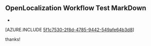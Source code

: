 ## OpenLocalization Workflow Test MarkDown
* 

[AZURE.INCLUDE [5f1c7530-2f8d-4785-9442-549afe64b3d8](calleeMd1.md)]

 
thanks!